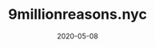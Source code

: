 ---
date_str: "05.2020"
date: 2020-05-08
group_id: 6
layout: post
render: true
title: 9millionreasons.nyc
---